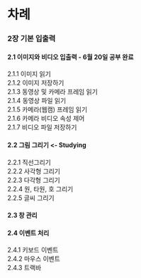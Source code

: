 
# 차례
### 2장 기본 입출력  
#### 2.1 이미지와 비디오 입출력  - 6월 20일 **공부 완료**  
2.1.1 이미지 읽기  
2.1.2 이미지 저장하기  
2.1.3 동영상 및 카메라 프레임 읽기   
2.1.4 동영상 파일 읽기  
2.1.5 카메라(웹캠) 프레임 읽기  
2.1.6 카메라 비디오 속성 제어  
2.1.7 비디오 파일 저장하기  


#### 2.2 그림 그리기          <-  Studying   
2.2.1 직선그리기  
2.2.2 사각형 그리기  
2.2.3 다각형 그리기  
2.2.4 원, 타원, 호 그리기  
2.2.5 글씨 그리기  


#### 2.3 창 관리    


#### 2.4 이벤트 처리    
2.4.1 키보드 이벤트   
2.4.2 마우스 이벤트  
2.4.3 트랙바  
